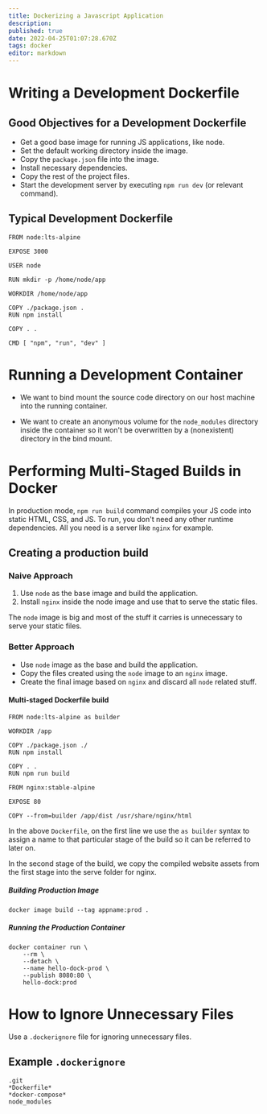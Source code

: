 ```yaml
---
title: Dockerizing a Javascript Application
description: 
published: true
date: 2022-04-25T01:07:28.670Z
tags: docker
editor: markdown
---
```


# Writing a Development Dockerfile
## Good Objectives for a Development Dockerfile
- Get a good base image for running JS applications, like node.
- Set the default working directory inside the image.
- Copy the `package.json` file into the image.
- Install necessary dependencies.
- Copy the rest of the project files.
- Start the development server by executing `npm run dev` (or relevant command).

## Typical Development Dockerfile
```
FROM node:lts-alpine

EXPOSE 3000

USER node

RUN mkdir -p /home/node/app

WORKDIR /home/node/app

COPY ./package.json .
RUN npm install

COPY . .

CMD [ "npm", "run", "dev" ]
```

# Running a Development Container
- We want to bind mount the source code directory on our host machine into the running container.

- We want to create an anonymous volume for the `node_modules` directory inside the container so it won't be overwritten by a (nonexistent) directory in the bind mount. 

# Performing Multi-Staged Builds in Docker
In production mode, `npm run build` command compiles your JS code into static HTML, CSS, and JS. To run, you don't need any other runtime dependencies. All you need is a server like `nginx` for example.

## Creating a production build
### Naive Approach
1. Use `node` as the base image and build the application.
2. Install `nginx` inside the node image and use that to serve the static files.

The `node` image is big and most of the stuff it carries is unnecessary to serve your static files.
### Better Approach
- Use `node` image as the base and build the application.
- Copy the files created using the `node` image to an `nginx` image. 
- Create the final image based on `nginx` and discard all `node` related stuff.


#### Multi-staged Dockerfile build
```
FROM node:lts-alpine as builder

WORKDIR /app

COPY ./package.json ./
RUN npm install

COPY . .
RUN npm run build

FROM nginx:stable-alpine

EXPOSE 80

COPY --from=builder /app/dist /usr/share/nginx/html
```
In the above `Dockerfile`, on the first line we use the `as builder` syntax to assign a name to that particular stage of the build so it can be referred to later on. 

In the second stage of the build, we copy the compiled website assets from the first stage into the serve folder for nginx.

##### Building Production Image
`docker image build --tag appname:prod .`

##### Running the Production Container
```
docker container run \
    --rm \
    --detach \
    --name hello-dock-prod \
    --publish 8080:80 \
    hello-dock:prod
```

# How to Ignore Unnecessary Files
Use a `.dockerignore` file for ignoring unnecessary files.
## Example `.dockerignore`
```
.git
*Dockerfile*
*docker-compose*
node_modules
```